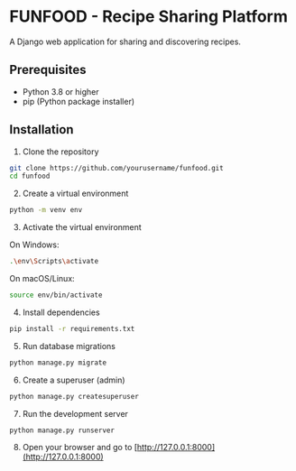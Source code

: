 # FUNFOOD - Recipe Sharing Platform

A Django web application for sharing and discovering recipes.

## Prerequisites

- Python 3.8 or higher
- pip (Python package installer)

## Installation

1. Clone the repository

  ```bash
  git clone https://github.com/yourusername/funfood.git
  cd funfood
  ```

2. Create a virtual environment

  ```bash
  python -m venv env
  ```

3. Activate the virtual environment

  On Windows:
  ```bash
  .\env\Scripts\activate
  ```

  On macOS/Linux:
  ```bash
  source env/bin/activate
  ```

4. Install dependencies

  ```bash
  pip install -r requirements.txt
  ```

5. Run database migrations

  ```bash
  python manage.py migrate
  ```

6. Create a superuser (admin)

  ```bash
  python manage.py createsuperuser
  ```

7. Run the development server

  ```bash
  python manage.py runserver
  ```

8. Open your browser and go to [http://127.0.0.1:8000](http://127.0.0.1:8000)

